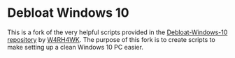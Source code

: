 # Debloat Windows 10
This is a fork of the very helpful scripts provided in the [Debloat-Windows-10 repository](DEBLOAT.md) by [W4RH4WK](https://github.com/W4RH4WK).
The purpose of this fork is to create scripts to make setting up a clean Windows 10 PC easier.